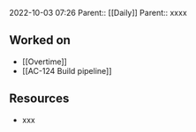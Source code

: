 2022-10-03 07:26
Parent:: [[Daily]] 
Parent:: xxxx

## Worked on

- [[Overtime]]
- [[AC-124 Build pipeline]]

## Resources

- xxx




